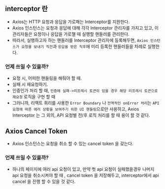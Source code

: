 ## interceptor 란

- Axios는 HTTP 요청과 응답을 가로채는 Interceptor를 지원한다.
- Axios 인스턴스는 요청과 응답에 대해 각각 Interceptor 관리자를 가지고 있고, 이 관리자들은 요청이나 응답을 가로챌 때 실행할 핸들러를 관리한다.
- 따라서, 실행하고자 하는 핸들러를 Interceptor 관리자에 등록해두면, `Axios 인스턴스가 요청을 보내기 직전`과 `응답을 받은 직후`에 미리 등록한 핸들러들을 차례로 실행한다.

### 언제 쓰일 수 있을까?

- 요청 시, 어떠한 핸들링을 해줘야 할 때.
- 실패 시 재요청하기.
- 인증인가 처리 할 때, `인증에 실패->리프레시 토큰이 있을 경우 해당 리프레시 토큰으로 재요청` 로직을 구현 할 때
- 그러니까, 리액트 쿼리를 사용한 `Error Boundary` 나 `전역적인 onError 처리`는 `API 요청에 따른 에러 상황을 보여주기 위한 UI 핸들링`으로만 사용하고, Axios Interceptor 는 그 외의, API 요청별 전/후 로직 처리를 할 때 용이 할 것 같다.

## Axios Cancel Token

- Axios 인스턴스는 요청을 취소 할 수 있는 cancel token 을 갖는다.

### 언제 쓰일 수 있을까?

- 하나의 페이지에 여러 api 요청이 있고, 만약 첫 api 요청이 실패했을경우 나머지 api 요청을 취소시켜야 할 때 , cancel token 을 저장해두고, interceptor에서 api cancel 을 진행 할 수 있을 것 같다.
